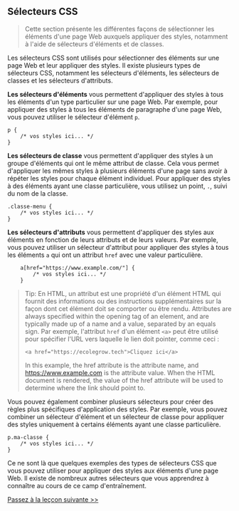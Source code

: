 ## Sélecteurs CSS

> Cette section présente les différentes façons de sélectionner les éléments d'une page Web auxquels appliquer des styles, notamment à l'aide de sélecteurs d'éléments et de classes.

Les sélecteurs CSS sont utilisés pour sélectionner des éléments sur une page Web et leur appliquer des styles. Il existe plusieurs types de sélecteurs CSS, notamment les sélecteurs d'éléments, les sélecteurs de classes et les sélecteurs d'attributs.

**Les sélecteurs d'éléments** vous permettent d'appliquer des styles à tous les éléments d'un type particulier sur une page Web. Par exemple, pour appliquer des styles à tous les éléments de paragraphe d'une page Web, vous pouvez utiliser le sélecteur d'élément `p`.

```
p {
    /* vos styles ici... */
}
```

**Les sélecteurs de classe** vous permettent d'appliquer des styles à un groupe d'éléments qui ont le même attribut de classe. Cela vous permet d'appliquer les mêmes styles à plusieurs éléments d'une page sans avoir à répéter les styles pour chaque élément individuel. Pour appliquer des styles à des éléments ayant une classe particulière, vous utilisez un point, `.`, suivi du nom de la classe.

```
.classe-menu {
    /* vos styles ici... */
}
```

**Les sélecteurs d'attributs** vous permettent d'appliquer des styles aux éléments en fonction de leurs attributs et de leurs valeurs. Par exemple, vous pouvez utiliser un sélecteur d'attribut pour appliquer des styles à tous les éléments `a` qui ont un attribut `href` avec une valeur particulière.

```
    a[href="https://www.example.com/"] {
        /* vos styles ici... */
    }
```

> Tip: En HTML, un attribut est une propriété d'un élément HTML qui fournit des informations ou des instructions supplémentaires sur la façon dont cet élément doit se comporter ou être rendu. Attributes are always specified within the opening tag of an element, and are typically made up of a name and a value, separated by an equals sign. Par exemple, l'attribut `href` d'un élément `<a>` peut être utilisé pour spécifier l'URL vers laquelle le lien doit pointer, comme ceci :
> ```
> <a href="https://ecolegrow.tech">Cliquez ici</a>
> ```
>In this example, the href attribute is the attribute name, and https://www.example.com is the attribute value. When the HTML document is rendered, the value of the href attribute will be used to determine where the link should point to.

Vous pouvez également combiner plusieurs sélecteurs pour créer des règles plus spécifiques d'application des styles. Par exemple, vous pouvez combiner un sélecteur d'élément et un sélecteur de classe pour appliquer des styles uniquement à certains éléments ayant une classe particulière.

```
p.ma-classe {
    /* vos styles ici... */
}
```

Ce ne sont là que quelques exemples des types de sélecteurs CSS que vous pouvez utiliser pour appliquer des styles aux éléments d'une page Web. Il existe de nombreux autres sélecteurs que vous apprendrez à connaître au cours de ce camp d'entraînement.

[Passez à la leçcon suivante >>]()